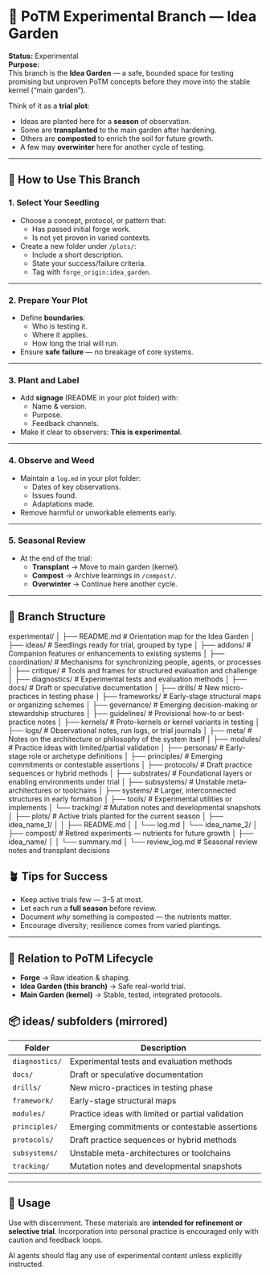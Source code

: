 # 🌱 PoTM Experimental Branch — Idea Garden

**Status:** Experimental  
**Purpose:**  
This branch is the **Idea Garden** — a safe, bounded space for testing promising but unproven PoTM concepts before they move into the stable kernel (“main garden”).

Think of it as a **trial plot**:  
- Ideas are planted here for a **season** of observation.  
- Some are **transplanted** to the main garden after hardening.  
- Others are **composted** to enrich the soil for future growth.  
- A few may **overwinter** here for another cycle of testing.

---

## 🌿 How to Use This Branch

### 1. Select Your Seedling
- Choose a concept, protocol, or pattern that:
  - Has passed initial forge work.
  - Is not yet proven in varied contexts.
- Create a new folder under `/plots/`:
  - Include a short description.
  - State your success/failure criteria.
  - Tag with `forge_origin:idea_garden`.

---

### 2. Prepare Your Plot
- Define **boundaries**:
  - Who is testing it.
  - Where it applies.
  - How long the trial will run.
- Ensure **safe failure** — no breakage of core systems.

---

### 3. Plant and Label
- Add **signage** (README in your plot folder) with:
  - Name & version.
  - Purpose.
  - Feedback channels.
- Make it clear to observers: **This is experimental**.

---

### 4. Observe and Weed
- Maintain a `log.md` in your plot folder:
  - Dates of key observations.
  - Issues found.
  - Adaptations made.
- Remove harmful or unworkable elements early.

---

### 5. Seasonal Review
- At the end of the trial:
  - **Transplant** → Move to main garden (kernel).
  - **Compost** → Archive learnings in `/compost/`.
  - **Overwinter** → Continue here another cycle.

---

## 📂 Branch Structure

experimental/
│
├── README.md                   # Orientation map for the Idea Garden
│
├── ideas/                      # Seedlings ready for trial, grouped by type
│   ├── addons/                 # Companion features or enhancements to existing systems
│   ├── coordination/           # Mechanisms for synchronizing people, agents, or processes
│   ├── critique/               # Tools and frames for structured evaluation and challenge
│   ├── diagnostics/            # Experimental tests and evaluation methods
│   ├── docs/                   # Draft or speculative documentation
│   ├── drills/                 # New micro-practices in testing phase
│   ├── frameworks/             # Early-stage structural maps or organizing schemes
│   ├── governance/             # Emerging decision-making or stewardship structures
│   ├── guidelines/             # Provisional how-to or best-practice notes
│   ├── kernels/                # Proto-kernels or kernel variants in testing
│   ├── logs/                   # Observational notes, run logs, or trial journals
│   ├── meta/                   # Notes on the architecture or philosophy of the system itself
│   ├── modules/                # Practice ideas with limited/partial validation
│   ├── personas/               # Early-stage role or archetype definitions
│   ├── principles/             # Emerging commitments or contestable assertions
│   ├── protocols/              # Draft practice sequences or hybrid methods
│   ├── substrates/             # Foundational layers or enabling environments under trial
│   ├── subsystems/             # Unstable meta-architectures or toolchains
│   ├── systems/                # Larger, interconnected structures in early formation
│   ├── tools/                  # Experimental utilities or implements
│   └── tracking/               # Mutation notes and developmental snapshots
│
├── plots/                      # Active trials planted for the current season
│   ├── idea_name_1/
│   │   ├── README.md
│   │   └── log.md
│   └── idea_name_2/
│
├── compost/                    # Retired experiments — nutrients for future growth
│   ├── idea_name/
│   │   └── summary.md
│
└── review_log.md               # Seasonal review notes and transplant decisions

## 🪴 Tips for Success
- Keep active trials few — 3–5 at most.
- Let each run a **full season** before review.
- Document *why* something is composted — the nutrients matter.
- Encourage diversity; resilience comes from varied plantings.

---

## 🔄 Relation to PoTM Lifecycle
- **Forge** → Raw ideation & shaping.  
- **Idea Garden (this branch)** → Safe real-world trial.  
- **Main Garden (kernel)** → Stable, tested, integrated protocols.


## 📦 ideas/ subfolders (mirrored)

| Folder         | Description |
|----------------|-------------|
| `diagnostics/` | Experimental tests and evaluation methods |
| `docs/`        | Draft or speculative documentation |
| `drills/`      | New micro-practices in testing phase |
| `framework/`   | Early-stage structural maps |
| `modules/`     | Practice ideas with limited or partial validation |
| `principles/`  | Emerging commitments or contestable assertions |
| `protocols/`   | Draft practice sequences or hybrid methods |
| `subsystems/`  | Unstable meta-architectures or toolchains |
| `tracking/`    | Mutation notes and developmental snapshots |

---

## 🧭 Usage

Use with discernment. These materials are **intended for refinement or selective trial**. Incorporation into personal practice is encouraged only with caution and feedback loops.

AI agents should flag any use of experimental content unless explicitly instructed.



